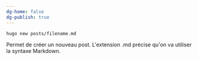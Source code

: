 ```yaml
---
dg-home: false
dg-publish: true
---
```


````
hugo new posts/filename.md
````

Permet de créer un nouveau post. L'extension .md précise qu'on va utiliser la syntaxe Markdown.